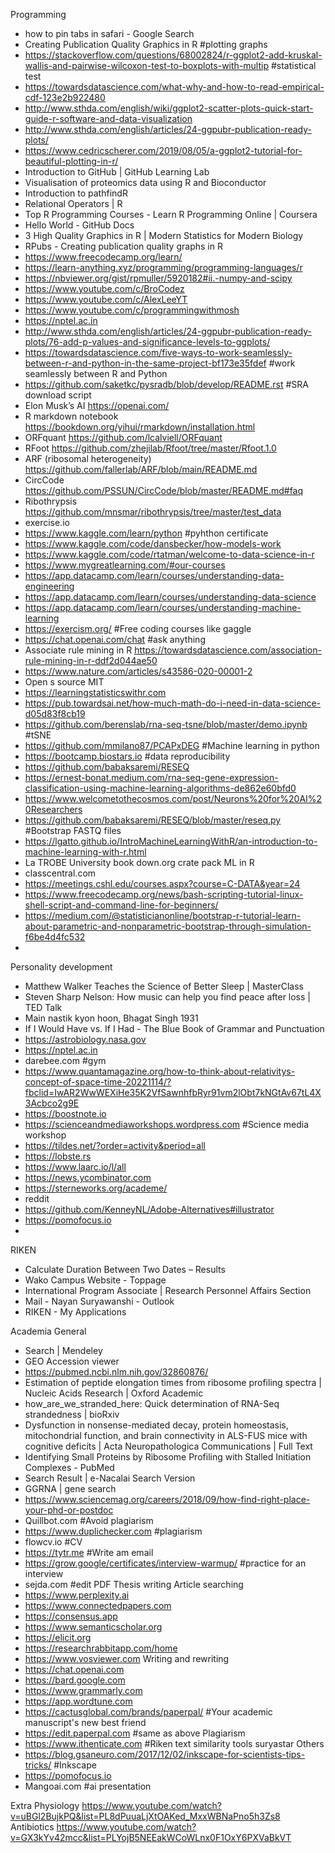 Programming
* how to pin tabs in safari - Google Search
* Creating Publication Quality Graphics in R #plotting graphs
* https://stackoverflow.com/questions/68002824/r-ggplot2-add-kruskal-wallis-and-pairwise-wilcoxon-test-to-boxplots-with-multip #statistical test
* https://towardsdatascience.com/what-why-and-how-to-read-empirical-cdf-123e2b922480 
* http://www.sthda.com/english/wiki/ggplot2-scatter-plots-quick-start-guide-r-software-and-data-visualization
* http://www.sthda.com/english/articles/24-ggpubr-publication-ready-plots/
* https://www.cedricscherer.com/2019/08/05/a-ggplot2-tutorial-for-beautiful-plotting-in-r/
* Introduction to GitHub | GitHub Learning Lab
* Visualisation of proteomics data using R and Bioconductor
* Introduction to pathfindR
* Relational Operators | R
* Top R Programming Courses - Learn R Programming Online | Coursera
* Hello World - GitHub Docs
* 3 High Quality Graphics in R | Modern Statistics for Modern Biology
* RPubs - Creating publication quality graphs in R
* https://www.freecodecamp.org/learn/
* https://learn-anything.xyz/programming/programming-languages/r
* https://nbviewer.org/gist/rpmuller/5920182#ii.-numpy-and-scipy
* https://www.youtube.com/c/BroCodez
* https://www.youtube.com/c/AlexLeeYT
* https://www.youtube.com/c/programmingwithmosh
* https://nptel.ac.in
* http://www.sthda.com/english/articles/24-ggpubr-publication-ready-plots/76-add-p-values-and-significance-levels-to-ggplots/
* https://towardsdatascience.com/five-ways-to-work-seamlessly-between-r-and-python-in-the-same-project-bf173e35fdef  #work seamlessly between R and Python
* https://github.com/saketkc/pysradb/blob/develop/README.rst #SRA download script
* Elon Musk’s AI https://openai.com/
* R markdown notebook https://bookdown.org/yihui/rmarkdown/installation.html
* ORFquant https://github.com/lcalviell/ORFquant
* RFoot https://github.com/zhejilab/Rfoot/tree/master/Rfoot.1.0
* ARF (ribosomal heterogeneity) https://github.com/fallerlab/ARF/blob/main/README.md
* CircCode https://github.com/PSSUN/CircCode/blob/master/README.md#faq
* Ribothrypsis https://github.com/mnsmar/ribothrypsis/tree/master/test_data
* exercise.io
* https://www.kaggle.com/learn/python #pyhthon certificate
* https://www.kaggle.com/code/dansbecker/how-models-work
* https://www.kaggle.com/code/rtatman/welcome-to-data-science-in-r
* https://www.mygreatlearning.com/#our-courses
* https://app.datacamp.com/learn/courses/understanding-data-engineering
* https://app.datacamp.com/learn/courses/understanding-data-science
* https://app.datacamp.com/learn/courses/understanding-machine-learning
* https://exercism.org/ #Free coding courses like gaggle
* https://chat.openai.com/chat #ask anything
* Associate rule mining in R https://towardsdatascience.com/association-rule-mining-in-r-ddf2d044ae50
* https://www.nature.com/articles/s43586-020-00001-2
* Open s source MIT
* https://learningstatisticswithr.com
* https://pub.towardsai.net/how-much-math-do-i-need-in-data-science-d05d83f8cb19
* https://github.com/berenslab/rna-seq-tsne/blob/master/demo.ipynb #tSNE
* https://github.com/mmilano87/PCAPxDEG #Machine learning in python
* https://bootcamp.biostars.io #data reproducibility
* https://github.com/babaksaremi/RESEQ 
* https://ernest-bonat.medium.com/rna-seq-gene-expression-classification-using-machine-learning-algorithms-de862e60bfd0
* https://www.welcometothecosmos.com/post/Neurons%20for%20AI%20Researchers
* https://github.com/babaksaremi/RESEQ/blob/master/reseq.py #Bootstrap FASTQ files
* https://lgatto.github.io/IntroMachineLearningWithR/an-introduction-to-machine-learning-with-r.html
* La TROBE University book down.org crate pack ML in R
* classcentral.com
* https://meetings.cshl.edu/courses.aspx?course=C-DATA&year=24
* https://www.freecodecamp.org/news/bash-scripting-tutorial-linux-shell-script-and-command-line-for-beginners/
* https://medium.com/@statisticianonline/bootstrap-r-tutorial-learn-about-parametric-and-nonparametric-bootstrap-through-simulation-f6be4d4fc532
* 

Personality development
* Matthew Walker Teaches the Science of Better Sleep | MasterClass
* Steven Sharp Nelson: How music can help you find peace after loss | TED Talk
* Main nastik kyon hoon, Bhagat Singh 1931
* If I Would Have vs. If I Had - The Blue Book of Grammar and Punctuation
* https://astrobiology.nasa.gov
* https://nptel.ac.in
* darebee.com  #gym
* https://www.quantamagazine.org/how-to-think-about-relativitys-concept-of-space-time-20221114/?fbclid=IwAR2WwWEXiHe35K2VfSawnhfbRyr91vm2lObt7kNGtAv67tL4X3Acbco2g9E
* https://boostnote.io
* https://scienceandmediaworkshops.wordpress.com #Science media workshop
* https://tildes.net/?order=activity&period=all
* https://lobste.rs
* https://www.laarc.io/l/all
* https://news.ycombinator.com
* https://sterneworks.org/academe/
* reddit
* https://github.com/KenneyNL/Adobe-Alternatives#illustrator
* https://pomofocus.io
* 

RIKEN
* Calculate Duration Between Two Dates – Results
* Wako Campus Website - Toppage
* International Program Associate | Research Personnel Affairs Section
* Mail - Nayan Suryawanshi - Outlook
* RIKEN - My Applications

Academia
	General
* Search | Mendeley
* GEO Accession viewer
* https://pubmed.ncbi.nlm.nih.gov/32860876/
* Estimation of peptide elongation times from ribosome profiling spectra | Nucleic Acids Research | Oxford Academic
* how_are_we_stranded_here: Quick determination of RNA-Seq strandedness | bioRxiv
* Dysfunction in nonsense-mediated decay, protein homeostasis, mitochondrial function, and brain connectivity in ALS-FUS mice with cognitive deficits | Acta Neuropathologica Communications | Full Text
* Identifying Small Proteins by Ribosome Profiling with Stalled Initiation Complexes - PubMed
* Search Result | e-Nacalai Search Version
* GGRNA | gene search
* https://www.sciencemag.org/careers/2018/09/how-find-right-place-your-phd-or-postdoc
* Quillbot.com #Avoid plagiarism
* https://www.duplichecker.com #plagiarism
* flowcv.io #CV 
* https://tytr.me #Write am email
* https://grow.google/certificates/interview-warmup/  #practice for an interview
* sejda.com #edit PDF
	Thesis writing 
	Article searching
* https://www.perplexity.ai
* https://www.connectedpapers.com
* https://consensus.app
* https://www.semanticscholar.org
* https://elicit.org
* https://researchrabbitapp.com/home
* https://www.vosviewer.com
	Writing and rewriting
* https://chat.openai.com
* https://bard.google.com
* https://www.grammarly.com
* https://app.wordtune.com
* https://cactusglobal.com/brands/paperpal/  #Your academic manuscript's new best friend
* https://edit.paperpal.com #same as above
	Plagiarism
* https://www.ithenticate.com #Riken text similarity tools  suryastar
	Others
* https://blog.gsaneuro.com/2017/12/02/inkscape-for-scientists-tips-tricks/ #Inkscape
* https://pomofocus.io
* Mangoai.com #ai presentation

Extra
Physiology https://www.youtube.com/watch?v=uBGl2BujkPQ&list=PL8dPuuaLjXtOAKed_MxxWBNaPno5h3Zs8
Antibiotics https://www.youtube.com/watch?v=GX3kYv42mcc&list=PLYojB5NEEakWCoWLnx0F1OxY6PXVaBkVT
